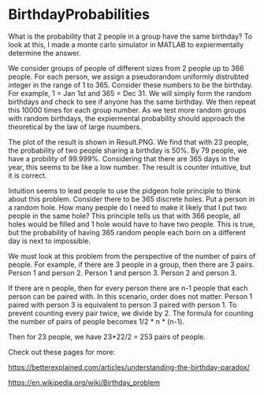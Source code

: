 # BirthdayProbabilities
What is the probability that 2 people in a group have the same birthday? To look at this, I made a monte carlo simulator in MATLAB to expiermentally determine the answer.

We consider groups of people of different sizes from 2 people up to 366 people. For each person, we assign a pseudorandom uniformly distrubted integer in the range of 1 to 365. Consider these numbers to be the birthday. For example, 1 = Jan 1st and 365 = Dec 31. We will simply form the random birthdays and check to see if anyone has the same birthday. We then repeat this 10000 times for each group number. As we test more random groups with random birthdays, the expiermental probability should approach the theoretical by the law of large nuumbers.

The plot of the result is shown in Result.PNG. We find that with 23 people, the probability of two people sharing a birthday is 50%. By 79 people, we have a probility of 99.999%. Considering that there are 365 days in the year, this seems to be like a low number. The result is counter intuitive, but it is correct.

Intuition seems to lead people to use the pidgeon hole principle to think about this problem. Consider there to be 365 discrete holes. Put a person in a random hole. How many people do I need to make it likely that I put two people in the same hole? This principle tells us that with 366 people, all holes would be filled and 1 hole would have to have two people. This is true, but the probability of having 365 random people each born on a different day is next to impossible. 

We must look at this problem from the perspective of the number of pairs of people. For example, if there are 3 people in a group, then there are 3 pairs. Person 1 and person 2. Person 1 and person 3. Person 2 and person 3.

If there are n people, then for every person there are n-1 people that each person can be paired with. In this scenario, order does not matter. Person 1 paired with person 3 is equivalent to person 3 paired with person 1. To prevent counting every pair twice, we divide by 2. The formula for counting the number of pairs of people becomes 1/2 * n * (n-1). 

Then for 23 people, we have 23*22/2 = 253 pairs of people.

Check out these pages for more:

https://betterexplained.com/articles/understanding-the-birthday-paradox/

https://en.wikipedia.org/wiki/Birthday_problem
